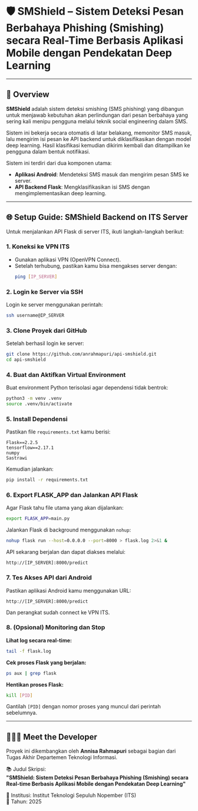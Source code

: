 # 🛡️ SMShield – Sistem Deteksi Pesan Berbahaya Phishing (Smishing) secara Real-Time Berbasis Aplikasi Mobile dengan Pendekatan Deep Learning

---

## 📖 Overview

**SMShield** adalah sistem deteksi smishing (SMS phishing) yang dibangun untuk menjawab kebutuhan akan perlindungan dari pesan berbahaya yang sering kali menipu pengguna melalui teknik social engineering dalam SMS.

Sistem ini bekerja secara otomatis di latar belakang, memonitor SMS masuk, lalu mengirim isi pesan ke API backend untuk diklasifikasikan dengan model deep learning. Hasil klasifikasi kemudian dikirim kembali dan ditampilkan ke pengguna dalam bentuk notifikasi.

Sistem ini terdiri dari dua komponen utama:
- **Aplikasi Android**: Mendeteksi SMS masuk dan mengirim pesan SMS ke server.
- **API Backend Flask**: Mengklasifikasikan isi SMS dengan mengimplementasikan deep learning.

---

## 🌐 Setup Guide: SMShield Backend on ITS Server

Untuk menjalankan API Flask di server ITS, ikuti langkah-langkah berikut:

### 1. Koneksi ke VPN ITS
- Gunakan aplikasi VPN (OpenVPN Connect).
- Setelah terhubung, pastikan kamu bisa mengakses server dengan:
  ```bash
  ping [IP_SERVER]
  ```

### 2. Login ke Server via SSH
Login ke server menggunakan perintah:
```bash
ssh username@IP_SERVER
```

### 3. Clone Proyek dari GitHub
Setelah berhasil login ke server:
```bash
git clone https://github.com/anrahmapuri/api-smshield.git
cd api-smshield
```

### 4. Buat dan Aktifkan Virtual Environment
Buat environment Python terisolasi agar dependensi tidak bentrok:
```bash
python3 -m venv .venv
source .venv/bin/activate
```

### 5. Install Dependensi
Pastikan file `requirements.txt` kamu berisi:
```
Flask==2.2.5
tensorflow==2.17.1
numpy
Sastrawi
```
Kemudian jalankan:
```bash
pip install -r requirements.txt
```

### 6. Export FLASK_APP dan Jalankan API Flask
Agar Flask tahu file utama yang akan dijalankan:
```bash
export FLASK_APP=main.py
```
Jalankan Flask di background menggunakan `nohup`:
```bash
nohup flask run --host=0.0.0.0 --port=8000 > flask.log 2>&1 &
```
API sekarang berjalan dan dapat diakses melalui:
```
http://[IP_SERVER]:8000/predict
```

### 7. Tes Akses API dari Android
Pastikan aplikasi Android kamu menggunakan URL:
```
http://[IP_SERVER]:8000/predict
```
Dan perangkat sudah connect ke VPN ITS.

### 8. (Opsional) Monitoring dan Stop

**Lihat log secara real-time:**
```bash
tail -f flask.log
```

**Cek proses Flask yang berjalan:**
```bash
ps aux | grep flask
```

**Hentikan proses Flask:**
```bash
kill [PID]
```
Gantilah `[PID]` dengan nomor proses yang muncul dari perintah sebelumnya.

---

## 👩🏻‍💻 Meet the Developer

Proyek ini dikembangkan oleh **Annisa Rahmapuri** sebagai bagian dari Tugas Akhir Departemen Teknologi Informasi. 

📚 Judul Skripsi:  
**"SMShield: Sistem Deteksi Pesan Berbahaya Phishing (Smishing) secara Real-time Berbasis Aplikasi Mobile dengan Pendekatan Deep Learning"**

📍 Institusi: Institut Teknologi Sepuluh Nopember (ITS)  
📅 Tahun: 2025
